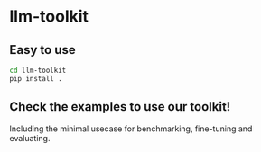 # llm-toolkit

## Easy to use

```bash
cd llm-toolkit
pip install .
```

## Check the examples to use our toolkit!

Including the minimal usecase for benchmarking, fine-tuning and evaluating.

